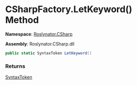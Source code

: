 # CSharpFactory\.LetKeyword\(\) Method

**Namespace**: [Roslynator.CSharp](../../README.md)

**Assembly**: Roslynator\.CSharp\.dll

```csharp
public static SyntaxToken LetKeyword()
```

### Returns

[SyntaxToken](https://docs.microsoft.com/en-us/dotnet/api/microsoft.codeanalysis.syntaxtoken)

